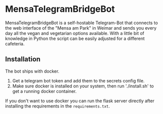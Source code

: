 # MensaTelegramBridgeBot

MensaTelegramBridgeBot is a self-hostable Telegram-Bot that connects to the web interface of the "Mensa am Park" in Weimar and sends you every day all the vegan and vegetarian options available.
With a little bit of knowledge in Python the script can be easily adjusted for a different cafeteria.

## Installation
The bot ships with docker.
1. Get a telegram bot token and add them to the secrets config file.
2. Make sure docker is installed on your system, then run './install.sh' to get a running docker container.

If you don't want to use docker you can run the flask server directly after installing the requirements in the `requirements.txt`.
